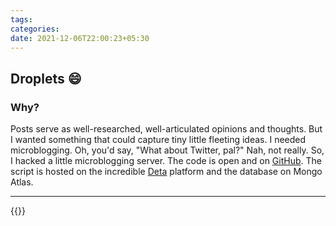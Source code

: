```yaml
---
tags:
categories: 
date: 2021-12-06T22:00:23+05:30
---
```


## Droplets :smile:

### Why?   
Posts serve as well-researched, well-articulated opinions and thoughts. But I wanted something that could capture tiny little fleeting ideas. I needed microblogging. Oh, you'd say, "What about Twitter, pal?" Nah, not really. So, I hacked a little microblogging server. The code is open and on [GitHub][0]. The script is hosted on the incredible [Deta][1] platform and the database on Mongo Atlas.  

---

{{<droplets>}}



[0]: https://github.com/basil08/vera
[1]: https://deta.dev